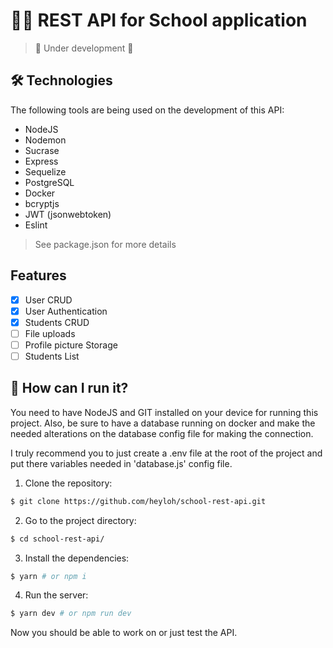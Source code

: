 # 👩‍🏫 REST API for School application
> 🚧 Under development 🚧

## 🛠️ Technologies
The following tools are being used on the development of this API:
- NodeJS
- Nodemon
- Sucrase
- Express
- Sequelize
- PostgreSQL
- Docker
- bcryptjs
- JWT (jsonwebtoken)
- Eslint
> See package.json for more details

## Features
- [x] User CRUD
- [x] User Authentication
- [x] Students CRUD
- [ ] File uploads
- [ ] Profile picture Storage
- [ ] Students List

## 🚀 How can I run it?

You need to have NodeJS and GIT installed on your device for running this project.
Also, be sure to have a database running on docker and make the needed alterations on the database config file for making the connection.

I truly recommend you to just create a .env file at the root of the project and put there variables needed in 'database.js' config file.

1. Clone the repository:
```sh
$ git clone https://github.com/heyloh/school-rest-api.git
```
2. Go to the project directory:
```sh
$ cd school-rest-api/
```
3. Install the dependencies:
```sh
$ yarn # or npm i
```
4. Run the server:
```sh
$ yarn dev # or npm run dev
```

Now you should be able to work on or just test the API.
